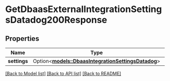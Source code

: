 # GetDbaasExternalIntegrationSettingsDatadog200Response

## Properties

Name | Type | Description | Notes
------------ | ------------- | ------------- | -------------
**settings** | Option<[**models::DbaasIntegrationSettingsDatadog**](dbaas-integration-settings-datadog.md)> |  | [optional]

[[Back to Model list]](../README.md#documentation-for-models) [[Back to API list]](../README.md#documentation-for-api-endpoints) [[Back to README]](../README.md)


